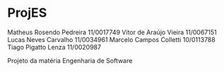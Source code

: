 ProjES<br>
======

Matheus Rosendo Pedreira  11/0017749
Vitor de Araújo Vieira    11/0067151
Lucas Neves Carvalho      11/0034961
Marcelo Campos Colletti   10/0113788
Tiago Pigatto Lenza       11/0020987

Projeto da matéria Engenharia de Software
